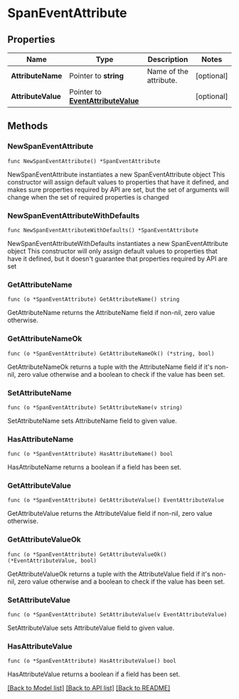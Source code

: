 # SpanEventAttribute

## Properties

Name | Type | Description | Notes
------------ | ------------- | ------------- | -------------
**AttributeName** | Pointer to **string** | Name of the attribute. | [optional] 
**AttributeValue** | Pointer to [**EventAttributeValue**](EventAttributeValue.md) |  | [optional] 

## Methods

### NewSpanEventAttribute

`func NewSpanEventAttribute() *SpanEventAttribute`

NewSpanEventAttribute instantiates a new SpanEventAttribute object
This constructor will assign default values to properties that have it defined,
and makes sure properties required by API are set, but the set of arguments
will change when the set of required properties is changed

### NewSpanEventAttributeWithDefaults

`func NewSpanEventAttributeWithDefaults() *SpanEventAttribute`

NewSpanEventAttributeWithDefaults instantiates a new SpanEventAttribute object
This constructor will only assign default values to properties that have it defined,
but it doesn't guarantee that properties required by API are set

### GetAttributeName

`func (o *SpanEventAttribute) GetAttributeName() string`

GetAttributeName returns the AttributeName field if non-nil, zero value otherwise.

### GetAttributeNameOk

`func (o *SpanEventAttribute) GetAttributeNameOk() (*string, bool)`

GetAttributeNameOk returns a tuple with the AttributeName field if it's non-nil, zero value otherwise
and a boolean to check if the value has been set.

### SetAttributeName

`func (o *SpanEventAttribute) SetAttributeName(v string)`

SetAttributeName sets AttributeName field to given value.

### HasAttributeName

`func (o *SpanEventAttribute) HasAttributeName() bool`

HasAttributeName returns a boolean if a field has been set.

### GetAttributeValue

`func (o *SpanEventAttribute) GetAttributeValue() EventAttributeValue`

GetAttributeValue returns the AttributeValue field if non-nil, zero value otherwise.

### GetAttributeValueOk

`func (o *SpanEventAttribute) GetAttributeValueOk() (*EventAttributeValue, bool)`

GetAttributeValueOk returns a tuple with the AttributeValue field if it's non-nil, zero value otherwise
and a boolean to check if the value has been set.

### SetAttributeValue

`func (o *SpanEventAttribute) SetAttributeValue(v EventAttributeValue)`

SetAttributeValue sets AttributeValue field to given value.

### HasAttributeValue

`func (o *SpanEventAttribute) HasAttributeValue() bool`

HasAttributeValue returns a boolean if a field has been set.


[[Back to Model list]](../README.md#documentation-for-models) [[Back to API list]](../README.md#documentation-for-api-endpoints) [[Back to README]](../README.md)


